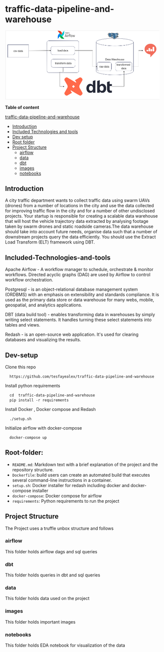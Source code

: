# traffic-data-pipeline-and-warehouse

![pipeline Image 4](images/diagram.png)

**Table of content**

[traffic-data-pipeline-and-warehouse](#traffic-data-pipeline-and-warehouse)

- [Introduction](#Introduction)
- [Included Technologies and tools](#Included-Technologies-and-tools)
- [Dev setup](#Dev-setup)
- [Root folder](#Root-folder)
- [Project Structure](#project-structure)
  - [airflow](#airflow)
  - [data](#data)
  - [dbt](#dbt)
  - [images](#images)
  - [notebooks](#notebooks)

## Introduction

<p>
A city traffic department wants to collect traffic data using swarm UAVs (drones) from a number of locations in the city and use the data collected for improving traffic flow in the city and for a number of other undisclosed projects. Your startup is responsible for creating a scalable data warehouse that will host the vehicle trajectory data extracted by analysing footage taken by swarm drones and static roadside cameras.The data warehouse should take into account future needs, organise data such that a number of downstream projects query the data efficiently. You should use the Extract Load Transform (ELT) framework using DBT.
</p>

## Included-Technologies-and-tools

<p>
Apache Airflow - A workflow manager to schedule, orchestrate & monitor workflows. Directed acyclic graphs (DAG) are used by Airflow to control workflow orchestration.
</p>
<p>
Postgresql - is an object-relational database management system (ORDBMS) with an emphasis on extensibility and standards compliance. It is used as the primary data 
store or data warehouse for many webs, mobile, geospatial, and analytics applications.
</p>
<p>
DBT (data build tool) - enables transforming data in warehouses by simply writing select statements. It handles turning these select statements into tables and views.
</p>
<p>
Redash - is an open-source web application. It's used for clearing databases and visualizing the results.
</p>

## Dev-setup

  Clone this repo

      https://github.com/tesfayealex/traffic-data-pipeline-and-warehouse

  Install python requirements

      cd  traffic-data-pipeline-and-warehouse
      pip install -r requirements

  Install Docker , Docker compose and Redash

      ./setup.sh

  Initialize airflow with docker-compose

      docker-compose up

## Root-folder:

- `README.md`: Markdown text with a brief explanation of the project and the repository structure.
- `Dockerfile`: build users can create an automated build that executes several command-line instructions in a container.
- `setup.sh`: Docker installer for redash including docker and docker-compose installer
- `docker-compose`: Docker compose for airflow
- `requirements`: Python requirements to run the project 

## Project Structure

The Project uses a truffle unbox structure and follows

### airflow

This folder holds airflow dags and sql queries

### dbt

This folder holds queries in dbt and sql queries

### data

This folder holds data used on the project 

### images

This folder holds important images

### notebooks

This folder holds EDA notebook for visualization of the data